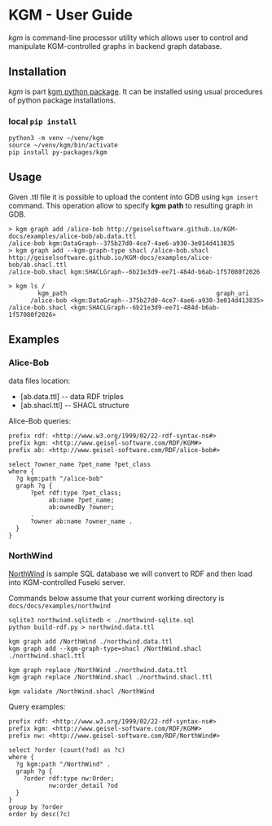 # KGM - User Guide

*kgm* is command-line processor utility which allows user to control and manipulate KGM-controlled graphs in backend graph database.

## Installation

*kgm* is part [kgm python package](https://github.com/GeiselSoftware/KGM/tree/main/py-packages/kgm). It can be installed using usual procedures of python package installations.

### local `pip install`

```
python3 -m venv ~/venv/kgm
source ~/venv/kgm/bin/activate
pip install py-packages/kgm
```

## Usage

Given .ttl file it is possible to upload the content into GDB using `kgm insert` command. This operation allow to specify **kgm path** to resulting graph in GDB.

```
> kgm graph add /alice-bob http://geiselsoftware.github.io/KGM-docs/examples/alice-bob/ab.data.ttl
/alice-bob kgm:DataGraph--375b27d0-4ce7-4ae6-a930-3e014d413835
> kgm graph add --kgm-graph-type shacl /alice-bob.shacl http://geiselsoftware.github.io/KGM-docs/examples/alice-bob/ab.shacl.ttl
/alice-bob.shacl kgm:SHACLGraph--6b21e3d9-ee71-484d-b6ab-1f57080f2026

> kgm ls /
        kgm_path                                         graph_uri
      /alice-bob <kgm:DataGraph--375b27d0-4ce7-4ae6-a930-3e014d413835>
/alice-bob.shacl <kgm:SHACLGraph--6b21e3d9-ee71-484d-b6ab-1f57080f2026>

```

## Examples

### Alice-Bob

data files location:

 - [ab.data.ttl] -- data RDF triples
 - [ab.shacl.ttl] -- SHACL structure

Alice-Bob queries:

```
prefix rdf: <http://www.w3.org/1999/02/22-rdf-syntax-ns#>
prefix kgm: <http://www.geisel-software.com/RDF/KGM#>
prefix ab: <http://www.geisel-software.com/RDF/alice-bob#>

select ?owner_name ?pet_name ?pet_class
where {
  ?g kgm:path "/alice-bob"
  graph ?g {
      ?pet rdf:type ?pet_class;
           ab:name ?pet_name;
           ab:ownedBy ?owner;
      .
      ?owner ab:name ?owner_name .
  }
}
```

### NorthWind

[NorthWind](https://en.wikiversity.org/wiki/Database_Examples/Northwind) is sample SQL database we will convert to RDF and then load into KGM-controlled Fuseki server.

Commands below assume that your current working directory is `docs/docs/examples/northwind`

```
sqlite3 northwind.sqlitedb < ./northwind-sqlite.sql
python build-rdf.py > northwind.data.ttl
```

```
kgm graph add /NorthWind ./northwind.data.ttl 
kgm graph add --kgm-graph-type=shacl /NorthWind.shacl ./northwind.shacl.ttl

kgm graph replace /NorthWind ./northwind.data.ttl
kgm graph replace /NorthWind.shacl ./northwind.shacl.ttl

kgm validate /NorthWind.shacl /NorthWind
```

Query examples:
```
prefix rdf: <http://www.w3.org/1999/02/22-rdf-syntax-ns#>
prefix kgm: <http://www.geisel-software.com/RDF/KGM#>
prefix nw: <http://www.geisel-software.com/RDF/NorthWind#>

select ?order (count(?od) as ?c)
where {
  ?g kgm:path "/NorthWind" .
  graph ?g {
    ?order rdf:type nw:Order;
    	   nw:order_detail ?od
  }
}
group by ?order
order by desc(?c)
```
